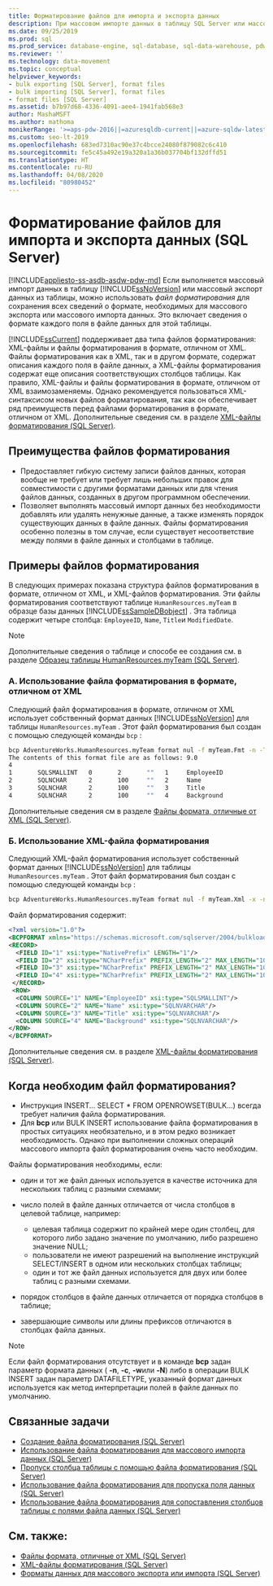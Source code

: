```yaml
---
title: Форматирование файлов для импорта и экспорта данных
description: При массовом импорте данных в таблицу SQL Server или массовом экспорте из таблицы файл форматирования может хранить сведения о формате полей для файла данных относительно таблицы.
ms.date: 09/25/2019
ms.prod: sql
ms.prod_service: database-engine, sql-database, sql-data-warehouse, pdw
ms.reviewer: ''
ms.technology: data-movement
ms.topic: conceptual
helpviewer_keywords:
- bulk exporting [SQL Server], format files
- bulk importing [SQL Server], format files
- format files [SQL Server]
ms.assetid: b7b97d68-4336-4091-aee4-1941fab568e3
author: MashaMSFT
ms.author: mathoma
monikerRange: '>=aps-pdw-2016||=azuresqldb-current||=azure-sqldw-latest||>=sql-server-2016||=sqlallproducts-allversions||>=sql-server-linux-2017||=azuresqldb-mi-current'
ms.custom: seo-lt-2019
ms.openlocfilehash: 683ed7310ac90e37c4bcce24080f879082c6c410
ms.sourcegitcommit: fe5c45a492e19a320a1a36b037704bf132dffd51
ms.translationtype: HT
ms.contentlocale: ru-RU
ms.lasthandoff: 04/08/2020
ms.locfileid: "80980452"
---
```

# <a name="format-files-to-import-or-export-data-sql-server"></a>Форматирование файлов для импорта и экспорта данных (SQL Server)

[!INCLUDE[appliesto-ss-asdb-asdw-pdw-md](../../includes/appliesto-ss-asdb-asdw-pdw-md.md)]
Если выполняется массовый импорт данных в таблицу [!INCLUDE[ssNoVersion](../../includes/ssnoversion-md.md)] или массовый экспорт данных из таблицы, можно использовать *файл форматирования* для сохранения всех сведений о формате, необходимых для массового экспорта или массового импорта данных. Это включает сведения о формате каждого поля в файле данных для этой таблицы.

[!INCLUDE[ssCurrent](../../includes/sscurrent-md.md)] поддерживает два типа файлов форматирования: XML-файлы и файлы форматирования в формате, отличном от XML. Файлы форматирования как в XML, так и в другом формате, содержат описания каждого поля в файле данных, а XML-файлы форматирования содержат еще описания соответствующих столбцов таблицы. Как правило, XML-файлы и файлы форматирования в формате, отличном от XML взаимозаменяемы. Однако рекомендуется пользоваться XML-синтаксисом новых файлов форматирования, так как он обеспечивает ряд преимуществ перед файлами форматирования в формате, отличном от XML. Дополнительные сведения см. в разделе [XML-файлы форматирования (SQL Server)](../../relational-databases/import-export/xml-format-files-sql-server.md).

## <a name="benefits-of-format-files"></a><a name="Benefits"></a> Преимущества файлов форматирования

- Предоставляет гибкую систему записи файлов данных, которая вообще не требует или требует лишь небольших правок для совместимости с другими форматами данных или для чтения файлов данных, созданных в другом программном обеспечении.
- Позволяет выполнять массовый импорт данных без необходимости добавлять или удалять ненужные данные, а также изменять порядок существующих данных в файле данных. Файлы форматирования особенно полезны в том случае, если существует несоответствие между полями в файле данных и столбцами в таблице.

## <a name="examples-of-format-files"></a><a name="ExamplesOfFFs"></a> Примеры файлов форматирования

В следующих примерах показана структура файлов форматирования в формате, отличном от XML, и XML-файлов форматирования. Эти файлы форматирования соответствуют таблице `HumanResources.myTeam` в образце базы данных [!INCLUDE[ssSampleDBobject](../../includes/sssampledbobject-md.md)] . Эта таблица содержит четыре столбца: `EmployeeID`, `Name`, `Title`и `ModifiedDate`.

> [!NOTE]
> Дополнительные сведения о таблице и способе ее создания см. в разделе [Образец таблицы HumanResources.myTeam (SQL Server)](../../relational-databases/import-export/humanresources-myteam-sample-table-sql-server.md).

### <a name="a-using-a-non-xml-format-file"></a>A. Использование файла форматирования в формате, отличном от XML

Следующий файл форматирования в формате, отличном от XML использует собственный формат данных [!INCLUDE[ssNoVersion](../../includes/ssnoversion-md.md)] для таблицы `HumanResources.myTeam` . Этот файл форматирования был создан с помощью следующей команды `bcp` :

```cmd
bcp AdventureWorks.HumanResources.myTeam format nul -f myTeam.Fmt -n -T
The contents of this format file are as follows: 9.0
4
1       SQLSMALLINT   0       2       ""   1     EmployeeID               ""  
2       SQLNCHAR      2       100     ""   2     Name                     SQL_Latin1_General_CP1_CI_AS  
3       SQLNCHAR      2       100     ""   3     Title                    SQL_Latin1_General_CP1_CI_AS  
4       SQLNCHAR      2       100     ""   4     Background               SQL_Latin1_General_CP1_CI_AS  
```  

Дополнительные сведения см в разделе [Файлы формата, отличные от XML (SQL Server)](../../relational-databases/import-export/non-xml-format-files-sql-server.md).

### <a name="b-using-an-xml-format-file"></a>Б. Использование XML-файла форматирования

Следующий XML-файл форматирования использует собственный формат данных [!INCLUDE[ssNoVersion](../../includes/ssnoversion-md.md)] для таблицы `HumanResources.myTeam` . Этот файл форматирования был создан с помощью следующей команды `bcp` :

```cmd
bcp AdventureWorks.HumanResources.myTeam format nul -f myTeam.Xml -x -n -T
```

Файл форматирования содержит:

```xml
<?xml version="1.0"?>
<BCPFORMAT xmlns="https://schemas.microsoft.com/sqlserver/2004/bulkload/format" xmlns:xsi="http://www.w3.org/2001/XMLSchema-instance">
<RECORD>
  <FIELD ID="1" xsi:type="NativePrefix" LENGTH="1"/>
  <FIELD ID="2" xsi:type="NCharPrefix" PREFIX_LENGTH="2" MAX_LENGTH="100" COLLATION="SQL_Latin1_General_CP1_CI_AS"/>
  <FIELD ID="3" xsi:type="NCharPrefix" PREFIX_LENGTH="2" MAX_LENGTH="100" COLLATION="SQL_Latin1_General_CP1_CI_AS"/>
  <FIELD ID="4" xsi:type="NCharPrefix" PREFIX_LENGTH="2" MAX_LENGTH="100" COLLATION="SQL_Latin1_General_CP1_CI_AS"/>
 </RECORD>
 <ROW>
  <COLUMN SOURCE="1" NAME="EmployeeID" xsi:type="SQLSMALLINT"/>
  <COLUMN SOURCE="2" NAME="Name" xsi:type="SQLNVARCHAR"/>
  <COLUMN SOURCE="3" NAME="Title" xsi:type="SQLNVARCHAR"/>
  <COLUMN SOURCE="4" NAME="Background" xsi:type="SQLNVARCHAR"/>
</ROW>
</BCPFORMAT>
```

Дополнительные сведения см. в разделе [XML-файлы форматирования (SQL Server)](../../relational-databases/import-export/xml-format-files-sql-server.md). 

## <a name="when-is-a-format-file-required"></a><a name="WhenFFrequired"></a> Когда необходим файл форматирования?

- Инструкция INSERT... SELECT * FROM OPENROWSET(BULK...) всегда требует наличия файла форматирования.
- Для **bcp** или BULK INSERT использование файла форматирования в простых ситуациях необязательно, и в этом редко возникает необходимость. Однако при выполнении сложных операций массового импорта файл форматирования очень часто необходим.

Файлы форматирования необходимы, если:

- один и тот же файл данных используется в качестве источника для нескольких таблиц с разными схемами;
- число полей в файле данных отличается от числа столбцов в целевой таблице, например:

  - целевая таблица содержит по крайней мере один столбец, для которого либо задано значение по умолчанию, либо разрешено значение NULL;
  - пользователи не имеют разрешений на выполнение инструкций SELECT/INSERT в одном или нескольких столбцах таблицы;
  - один и тот же файл данных используется для двух или более таблиц с разными схемами.

- порядок столбцов в файле данных отличается от порядка столбцов в таблице;
- завершающие символы или длины префиксов отличаются в столбцах файла данных.

> [!NOTE]
> Если файл форматирования отсутствует и в команде **bcp** задан параметр формата данных ( **-n**, **-c**, **-w**или **-N**) либо в операции BULK INSERT задан параметр DATAFILETYPE, указанный формат данных используется как метод интерпретации полей в файле данных по умолчанию.

## <a name="related-tasks"></a><a name="RelatedTasks"></a> Связанные задачи

- [Создание файла форматирования (SQL Server)](../../relational-databases/import-export/create-a-format-file-sql-server.md)
- [Использование файла форматирования для массового импорта данных (SQL Server)](../../relational-databases/import-export/use-a-format-file-to-bulk-import-data-sql-server.md)
- [Пропуск столбца таблицы с помощью файла форматирования (SQL Server)](../../relational-databases/import-export/use-a-format-file-to-skip-a-table-column-sql-server.md)
- [Использование файла форматирования для пропуска поля данных (SQL Server)](../../relational-databases/import-export/use-a-format-file-to-skip-a-data-field-sql-server.md)
- [Использование файла форматирования для сопоставления столбцов таблицы с полями файла данных (SQL Server)](../../relational-databases/import-export/use-a-format-file-to-map-table-columns-to-data-file-fields-sql-server.md)

## <a name="see-also"></a>См. также:

- [Файлы формата, отличные от XML (SQL Server)](../../relational-databases/import-export/non-xml-format-files-sql-server.md)
- [XML-файлы форматирования (SQL Server)](../../relational-databases/import-export/xml-format-files-sql-server.md)
- [Форматы данных для массового экспорта или импорта (SQL Server)](../../relational-databases/import-export/data-formats-for-bulk-import-or-bulk-export-sql-server.md)
